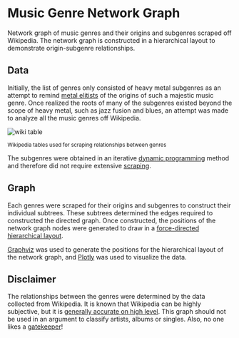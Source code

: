 # Music Genre Network Graph

Network graph of music genres and their origins and subgenres scraped off
Wikipedia. The network graph is constructed in a hierarchical layout to
demonstrate origin-subgenre relationships.

## Data

Initially, the list of genres only consisted of heavy metal subgenres as an
attempt to remind [metal elitists](https://www.urbandictionary.com/define.php?term=Metal%20Elitist) of
the origins of such a majestic music genre. Once realized the roots of many of
the subgenres existed beyond the scope of heavy metal, such as jazz fusion and
blues, an attempt was made to analyze all the music genres off Wikipedia.

![wiki table](https://raw.githubusercontent.com/sabbirahm3d/music-genre-nw/master/static/img/wiki-table.png)

<sub>Wikipedia tables used for scraping relationships between genres</sub>

The subgenres were obtained in an iterative [dynamic programming](https://en.wikipedia.org/wiki/Dynamic_programming) method and therefore did not require extensive [scraping](https://towardsdatascience.com/ethics-in-web-scraping-b96b18136f01).

## Graph

Each genres were scraped for their origins and subgenres to construct their
individual subtrees. These subtrees determined the edges required to
constructed the directed graph. Once constructed, the positions of the network
graph nodes were generated to draw in a [force-directed hierarchical layout](https://graphviz.gitlab.io/_pages/pdf/dotguide.pdf).

[Graphviz](http://www.graphviz.org/) was used to generate the positions for the
hierarchical layout of the network graph, and [Plotly](https://plot.ly/) was
used to visualize the data.

## Disclaimer

The relationships between the genres were determined by the data collected from
Wikipedia. It is known that Wikipedia can be highly
subjective, but it is [generally accurate on high level](https://www.zmescience.com/science/study-wikipedia-25092014/). This graph
should not be used in an argument to classify artists, albums or singles. Also, no one likes a [gatekeeper](https://www.reddit.com/r/gatekeeping/)!
